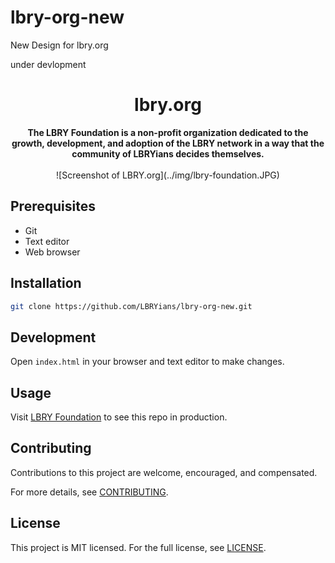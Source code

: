 # lbry-org-new
New Design for lbry.org

under devlopment

<h1 align="center">lbry.org</h1>

<div align="center">
  <strong>The LBRY Foundation is a non-profit organization dedicated to the growth, development, and adoption of the LBRY network in a way that the community of LBRYians decides themselves.</strong>
</div> <br>

<div align="center">
  ![Screenshot of LBRY.org](../img/lbry-foundation.JPG)
</div>



## Prerequisites
- Git
- Text editor
- Web browser

## Installation
```bash
git clone https://github.com/LBRYians/lbry-org-new.git
```

## Development
Open `index.html` in your browser and text editor to make changes.

## Usage
Visit [LBRY Foundation](https://lbryians.github.io/lbry-org-new/) to see this repo in production.

## Contributing
Contributions to this project are welcome, encouraged, and compensated.

For more details, see [CONTRIBUTING](https://lbry.tech/contribute).

## License
This project is MIT licensed. For the full license, see [LICENSE](LICENSE).
